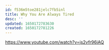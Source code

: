 ```yaml
---
id: f536m5toe281jelc7fb5inl
title: Why You Are Always Tired
desc: ''
updated: 1650172783630
created: 1650172781226
---
```


https://www.youtube.com/watch?v=js2vfr96iAQ

